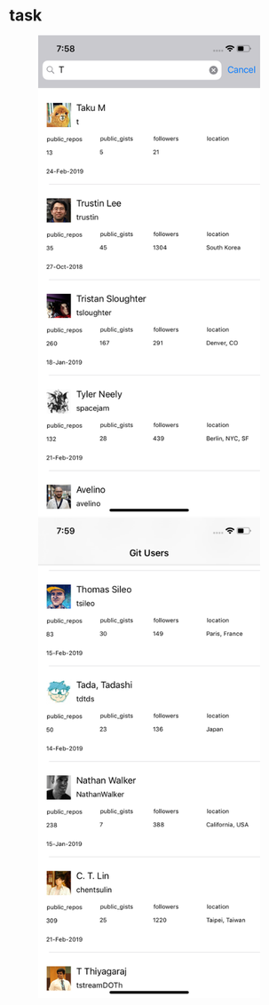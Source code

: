 # task

<div align="center">
    <img src="/Simulator Screen Shot - iPhone XR - 2019-02-25 at 19.58.54.png" width="400px"</img> 
</div>

<div align="center">
    <img src="/Simulator Screen Shot - iPhone XR - 2019-02-25 at 19.59.08.png" width="400px"</img> 
</div>
